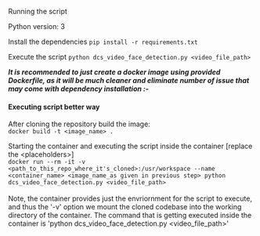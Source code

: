 Running the script <br />

Python version: 3

Install the dependencies 
`pip install -r requirements.txt`

Execute the script
`python dcs_video_face_detection.py <video_file_path>`

_**It is recommended to just create a docker image using provided Dockerfile,
as it will be much cleaner and eliminate number of issue that may come
with dependency installation :-**_

#### Executing script better way</br>
After cloning the repository build the image: <br />
 `docker build -t <image_name> .`

Starting the container and executing the script inside the container [replace the \<placeholders\>]<br />
 `docker run --rm -it -v <path_to_this_repo_where_it's_cloned>:/usr/workspace --name <container_name> <image_name_as given in previous step> python dcs_video_face_detection.py <video_file_path>`<br/>
 <br />Note, the container provides just the envriornment for the script to execute, and 
 thus the '-v' option we mount the cloned codebase into the
 working directory of the container. The command that is getting executed inside 
 the container is 'python dcs_video_face_detection.py <video_file_path>'  
 
 
